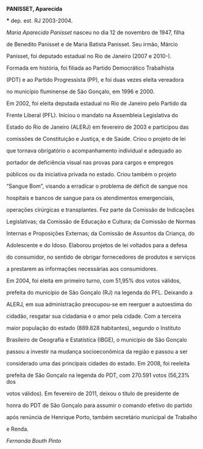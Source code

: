 **PANISSET, Aparecida**



**\*** dep. est. RJ 2003-2004.



*Maria Aparecida Panisset* nasceu no dia 12 de novembro de 1947, filha

de Benedito Panisset e de Maria Batista Panisset. Seu irmão, Márcio

Panisset, foi deputado estadual no Rio de Janeiro (2007 e 2010-).



Formada em história, foi filiada ao Partido Democrático Trabalhista

(PDT) e ao Partido Progressista (PP), e foi duas vezes eleita vereadora

no município fluminense de São Gonçalo, em 1996 e 2000.



Em 2002, foi eleita deputada estadual no Rio de Janeiro pelo Partido da

Frente Liberal (PFL). Iniciou o mandato na Assembleia Legislativa do

Estado do Rio de Janeiro (ALERJ) em fevereiro de 2003 e participou das

comissões de Constituição e Justiça, e de Saúde. Criou o projeto de lei

que tornava obrigatório o acompanhamento individual e adequado ao

portador de deficiência visual nas provas para cargos e empregos

públicos ou da iniciativa privada no estado. Criou também o projeto

“Sangue Bom”, visando a erradicar o problema de déficit de sangue nos

hospitais e bancos de sangue para os atendimentos emergenciais,

operações cirúrgicas e transplantes. Fez parte da Comissão de Indicações

Legislativas; da Comissão de Educação e Cultura; da Comissão de Normas

Internas e Proposições Externas; da Comissão de Assuntos da Criança, do

Adolescente e do Idoso. Elaborou projetos de lei voltados para a defesa

do consumidor, no sentido de obrigar fornecedores de produtos e serviços

a prestarem as informações necessárias aos consumidores.



Em 2004, foi eleita em primeiro turno, com 51,95% dos votos válidos,

prefeita do município de São Gonçalo (RJ) na legenda do PFL. Deixando a

ALERJ, em sua administração preocupou-se em reerguer a autoestima do

cidadão, resgatar sua cidadania e o amor pela cidade. Com a terceira

maior população do estado (889.828 habitantes), segundo o Instituto

Brasileiro de Geografia e Estatística (IBGE), o município de São Gonçalo

passou a investir na mudança socioeconômica da região e passou a ser

considerado uma das principais cidades do estado. Em 2008, foi reeleita

prefeita de São Gonçalo na legenda do PDT, com 270.591 votos (56,23% dos

votos válidos). Em fevereiro de 2011, deixou o título de presidente de

honra do PDT de São Gonçalo para assumir o comando efetivo do partido

após renúncia de Henrique Porto, também secretário municipal de Trabalho

e Renda.



*Fernanda Bouth Pinto*



